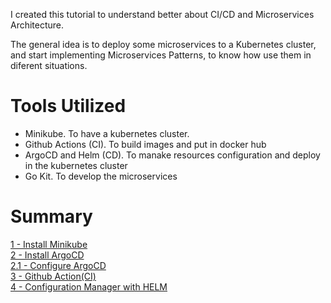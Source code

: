 I created this tutorial to understand better about CI/CD and Microservices Architecture.

The general idea is to deploy some microservices to a Kubernetes cluster, and start implementing 
Microservices Patterns, to know how use them in diferent situations.

# Tools Utilized

- Minikube. To have a kubernetes cluster.
- Github Actions (CI). To build images and put in docker hub
- ArgoCD and Helm (CD). To manake resources configuration and deploy  in the kubernetes cluster
- Go Kit. To develop the microservices


# Summary

[1 - Install Minikube](.documentation/1-install%20minikube.md)  
[2 - Install ArgoCD](.documentation/2-install%20argocd.md)  
[2.1 - Configure ArgoCD](.documentation/2.1-configure%20argocd.md)  
[3 - Github Action(CI)](.documentation/3-github%20action%20(CI).md)  
[4 - Configuration Manager with HELM](.documentation/4-configuration%20manager%20-%20helm.md)